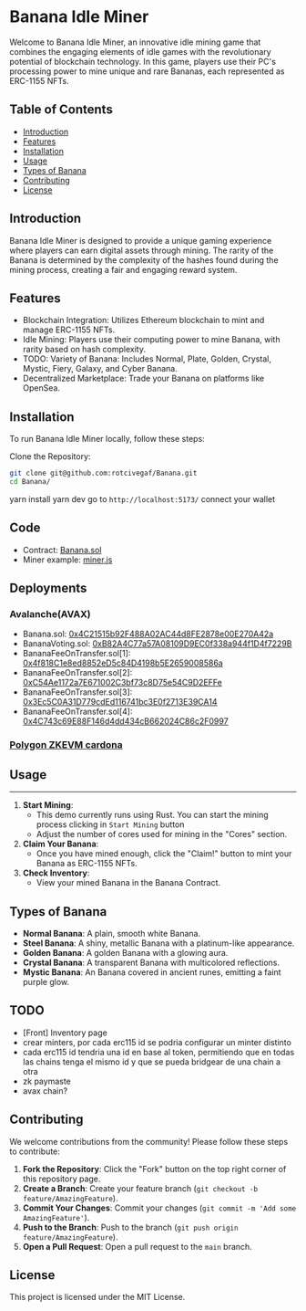 # Banana Idle Miner

Welcome to Banana Idle Miner, an innovative idle mining game that combines the engaging elements of idle games with the revolutionary potential of blockchain technology. In this game, players use their PC's processing power to mine unique and rare Bananas, each represented as ERC-1155 NFTs.

## Table of Contents

- [Introduction](#introduction)
- [Features](#features)
- [Installation](#installation)
- [Usage](#usage)
- [Types of Banana](#types-of-Banana)
- [Contributing](#contributing)
- [License](#license)

## Introduction

Banana Idle Miner is designed to provide a unique gaming experience where players can earn digital assets through mining. The rarity of the Banana is determined by the complexity of the hashes found during the mining process, creating a fair and engaging reward system.

## Features

- Blockchain Integration: Utilizes Ethereum blockchain to mint and manage ERC-1155 NFTs.
- Idle Mining: Players use their computing power to mine Banana, with rarity based on hash complexity.
- TODO: Variety of Banana: Includes Normal, Plate, Golden, Crystal, Mystic, Fiery, Galaxy, and Cyber Banana.
- Decentralized Marketplace: Trade your Banana on platforms like OpenSea.

## Installation

To run Banana Idle Miner locally, follow these steps:

Clone the Repository:
```bash
git clone git@github.com:rotcivegaf/Banana.git
cd Banana/
```

yarn install
yarn dev
go to `http://localhost:5173/`
connect your wallet


## Code

- Contract: [Banana.sol](https://github.com/rotcivegaf/Banana/blob/master/contracts/src/Banana.sol)
- Miner example: [miner.js](TODO)

## Deployments

### Avalanche(AVAX)

- Banana.sol: [0x4C21515b92F488A02AC44d8FE2878e00E270A42a](https://subnets-test.avax.network/c-chain/address/0x4C21515b92F488A02AC44d8FE2878e00E270A42a)
- BananaVoting.sol: [0xB82A4C77a57A08109D9EC0f338a944f1D4f7229B](https://subnets-test.avax.network/c-chain/address/0xB82A4C77a57A08109D9EC0f338a944f1D4f7229B)
- BananaFeeOnTransfer.sol[1]: [0x4f818C1e8ed8852eD5c84D4198b5E2659008586a](https://subnets-test.avax.network/c-chain/address/0x4f818C1e8ed8852eD5c84D4198b5E2659008586a)
- BananaFeeOnTransfer.sol[2]: [0xC54Ae1172a7E671002C3bf73c8D75e54C9D2EFFe](https://subnets-test.avax.network/c-chain/address/0xC54Ae1172a7E671002C3bf73c8D75e54C9D2EFFe)
- BananaFeeOnTransfer.sol[3]: [0x3Ec5C0A31D779cdEd116741bc3E0f2713E39CA14](https://subnets-test.avax.network/c-chain/address/0x3Ec5C0A31D779cdEd116741bc3E0f2713E39CA14)
- BananaFeeOnTransfer.sol[4]: [0x4C743c69E88F146d4dd434cB662024C86c2F0997](https://subnets-test.avax.network/c-chain/address/0x4C743c69E88F146d4dd434cB662024C86c2F0997)

### [Polygon ZKEVM cardona](https://cardona-zkevm.polygonscan.com/)


## Usage
-----

1.  **Start Mining**:
    - This demo currently runs using Rust. You can start the mining process clicking in `Start Mining` button
    -   Adjust the number of cores used for mining in the "Cores" section.
2.  **Claim Your Banana**:
    -   Once you have mined enough, click the "Claim!" button to mint your Banana as ERC-1155 NFTs.
3.  **Check Inventory**:
    -   View your mined Banana in the Banana Contract.

Types of Banana
-------------

-   **Normal Banana**: A plain, smooth white Banana.
-   **Steel Banana**: A shiny, metallic Banana with a platinum-like appearance.
-   **Golden Banana**: A golden Banana with a glowing aura.
-   **Crystal Banana**: A transparent Banana with multicolored reflections.
-   **Mystic Banana**: An Banana covered in ancient runes, emitting a faint purple glow.

TODO
------------

- [Front] Inventory page
- crear minters, por cada erc115 id se podria configurar un minter distinto
- cada erc115 id tendria una id en base al token, permitiendo que en todas las chains tenga el mismo id y que se pueda bridgear de una chain a otra
- zk paymaste
- avax chain?

Contributing
------------

We welcome contributions from the community! Please follow these steps to contribute:

1.  **Fork the Repository**: Click the "Fork" button on the top right corner of this repository page.
2.  **Create a Branch**: Create your feature branch (`git checkout -b feature/AmazingFeature`).
3.  **Commit Your Changes**: Commit your changes (`git commit -m 'Add some AmazingFeature'`).
4.  **Push to the Branch**: Push to the branch (`git push origin feature/AmazingFeature`).
5.  **Open a Pull Request**: Open a pull request to the `main` branch.

License
-------

This project is licensed under the MIT License.